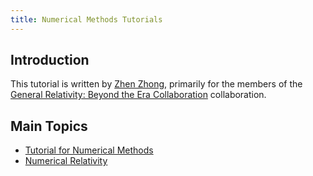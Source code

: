 ```yaml
---
title: Numerical Methods Tutorials
---
```


## Introduction

This tutorial is written by [Zhen Zhong](https://inspirehep.net/authors/1700348), primarily for the members of the [General Relativity: Beyond the Era Collaboration](https://github.com/GRBECollaboration/Tutorial) collaboration.

## Main Topics

- [Tutorial for Numerical Methods](./topics/numerical_method.md)
- [Numerical Relativity](./topics/numerical_relativity.md)
